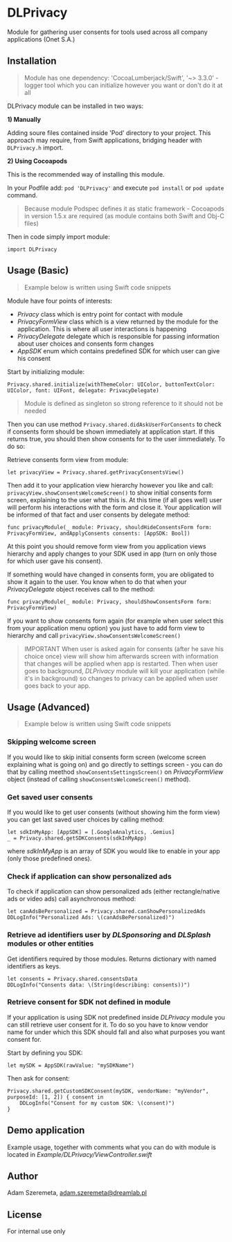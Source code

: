 # DLPrivacy

Module for gathering user consents for tools used across all company applications (Onet S.A.)

## Installation

> Module has one dependency: 'CocoaLumberjack/Swift', '~> 3.3.0' - logger tool which you can initialize however you want or don't do it at all

DLPrivacy module can be installed in two ways:

**1) Manually**

Adding soure files contained inside 'Pod' directory to your project. This approach may require, from Swift applications, bridging header with  ```DLPrivacy.h``` import.

**2) Using Cocoapods**

This is the recommended way of installing this module. 

In your Podfile add: ```pod 'DLPrivacy'``` and execute ```pod install``` or ```pod update``` command.

>  Because module Podspec defines it as static framework - Cocoapods in version 1.5.x are required (as module contains both Swift and Obj-C files)

Then in code simply import module:
```
import DLPrivacy
```

## Usage (Basic)

> Example below is written using Swift code snippets

Module have four points of interests:

- *Privacy* class which is entry point for contact with module
- *PrivacyFormView* class which is a view returned by the module for the application. This is where all user interactions is happening
- *PrivacyDelegate* delegate which is responsible for passing information about user choices and consents form changes
- *AppSDK* enum which contains predefined SDK for which user can give his consent

Start by initializing module:
```
Privacy.shared.initialize(withThemeColor: UIColor, buttonTextColor: UIColor, font: UIFont, delegate: PrivacyDelegate)
```

> Module is defined as singleton so strong reference to it should not be needed

Then you can use method ```Privacy.shared.didAskUserForConsents``` to check if consents form should be shown immediately at application start. 
If this returns true, you should then show consents for to the user iimmediately. To do so:

Retrieve consents form view from module:
```
let privacyView = Privacy.shared.getPrivacyConsentsView()
```

Then add it to your application view hierarchy however you like and call: ```privacyView.showConsentsWelcomeScreen()``` to show initial consents form screen, explaining to the user what this is.
At this time (if all goes well) user will perform his interactions with the form and close it. Your application will be informed of that fact and user consents by delegate method:
```
func privacyModule(_ module: Privacy, shouldHideConsentsForm form: PrivacyFormView, andApplyConsents consents: [AppSDK: Bool])
```

At this point you should remove form view from you application views hierarchy and apply changes to your SDK used in app (turn on only those for which user gave his consent).

If something would have changed in consents form, you are obligated to show it again to the user. You know when to do that when your *PrivacyDelegate* object receives call to the method:
```
func privacyModule(_ module: Privacy, shouldShowConsentsForm form: PrivacyFormView)
```

If you want to show consents form again (for example when user select this from your application menu option) you just have to add form view to hierarchy and call ```privacyView.showConsentsWelcomeScreen()``` 

> IMPORTANT
> When user is asked again for consents (after he save his choice once) view will show him afterwards screen with information that changes will be applied when app is restarted. Then when user goes to  background, *DLPrivacy* module will kill your application (while it's in background) so changes to privacy can be applied when user goes back to your app.

## Usage (Advanced)

> Example below is written using Swift code snippets

### Skipping welcome screen

If you would like to skip initial consents form screen (welcome screen explaining what is going on) and go directly to settings screen - you can do that by calling meethod ```showConsentsSettingsScreen()``` on *PrivacyFormView* object (instead of calling ```showConsentsWelcomeScreen()``` method).

### Get saved user consents

If you would like to get user consents (without showing him the form view) you can get last saved user choices by calling method:
```
let sdkInMyApp: [AppSDK] = [.GoogleAnalytics, .Gemius]
_ = Privacy.shared.getSDKConsents(sdkInMyApp)
```
where *sdkInMyApp* is an array of SDK you would like to enable in your app (only those predefined ones).

### Check if application can show personalized ads

To check if application can show personalized ads (either rectangle/native ads or video ads) call asynchronous method:
```
let canAdsBePersonalized = Privacy.shared.canShowPersonalizedAds
DDLogInfo("Personalized Ads: \(canAdsBePersonalized)")
```

### Retrieve ad identifiers user by *DLSponsoring* and *DLSplash* modules or other entities

Get identifiers required by those modules. Returns dictionary with named identifiers as keys.
```
let consents = Privacy.shared.consentsData
DDLogInfo("Consents data: \(String(describing: consents))")
```

### Retrieve consent for SDK not defined in module

If your application is using SDK not predefined inside *DLPrivacy* module you can still retrieve user consent for it. To do so you have to know vendor name for under which this SDK should fall and also 
what purposes you want consent for.

Start by defining you SDK:
```
let mySDK = AppSDK(rawValue: "mySDKName")
```

Then ask for consent:
```
Privacy.shared.getCustomSDKConsent(mySDK, vendorName: "myVendor", purposeId: [1, 2]) { consent in
    DDLogInfo("Consent for my custom SDK: \(consent)")
}
```

## Demo application

Example usage, together with comments what you can do with module is located in *Example/DLPrivacy/ViewController.swift*

## Author

Adam Szeremeta, adam.szeremeta@dreamlab.pl

## License

For internal use only
